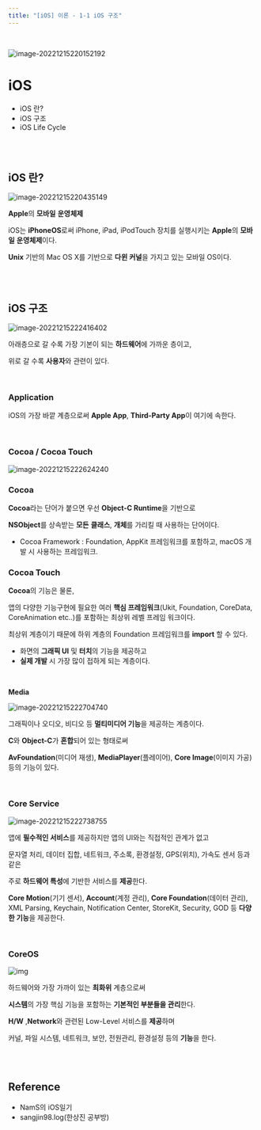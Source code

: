 ```yaml
---
title: "[iOS] 이론 - 1-1 iOS 구조"
---
```


<br>

![image-20221215220152192](https://raw.githubusercontent.com/EONION-TH3DB/image_repo/main/img2/image-20221215220152192.png)

# **iOS**

- iOS 란?
- iOS 구조
- iOS Life Cycle

<BR><BR>

## **iOS 란?**

![image-20221215220435149](https://raw.githubusercontent.com/EONION-TH3DB/image_repo/main/img2/image-20221215220435149.png)

**Apple**의 **모바일** **운영체제**

iOS는 **iPhoneOS**로써 iPhone, iPad, iPodTouch 장치를 실행시키는 **Apple**의 **모바일** **운영체제**이다.

**Unix** 기반의 Mac OS X를 기반으로 **다윈 커널**을 가지고 있는 모바일 OS이다.

<br><br>

## **iOS 구조**

![image-20221215222416402](https://raw.githubusercontent.com/EONION-TH3DB/image_repo/main/img2/image-20221215222416402.png)

아래층으로 갈 수록 가장 기본이 되는 **하드웨어**에 가까운 층이고,

위로 갈 수록 **사용자**와 관련이 있다.

<br>

### **Application**

iOS의 가장 바깥 계층으로써 **Apple App**, **Third-Party App**이 여기에 속한다.

<BR>

### **Cocoa / Cocoa Touch**

![image-20221215222624240](https://raw.githubusercontent.com/EONION-TH3DB/image_repo/main/img2/image-20221215222624240.png)

### Cocoa

**Cocoa**라는 단어가 붙으면 우선 **Object-C Runtime**을 기반으로

**NSObject**를 상속받는 **모든** **클래스**, **개체**를 가리킬 때 사용하는 단어이다.

- Cocoa Framework : Foundation, AppKit 프레임워크를 포함하고, macOS 개발 시 사용하는 프레임워크.

### Cocoa Touch

**Cocoa**의 기능은 물론,

앱의 다양한 기능구현에 필요한 여러 **핵심 프레임워크**(Ukit, Foundation, CoreData, CoreAnimation etc..)를 포함하는 최상위 레벨 프레임 워크이다.

최상위 계층이기 때문에 하위 계층의 Foundation 프레임워크를 **import** 할 수 있다.

- 화면의 **그래픽 UI** 및 **터치**의 기능을 제공하고
- **실제 개발** 시 가장 많이 접하게 되는 계층이다.

<BR>

**Media**

![image-20221215222704740](https://raw.githubusercontent.com/EONION-TH3DB/image_repo/main/img2/image-20221215222704740.png)

그래픽이나 오디오, 비디오 등 **멀티미디어 기능**을 제공하는 계층이다.

**C**와 **Object-C**가 **혼합**되어 있는 형태로써

**AvFoundation**(미디어 재생), **MediaPlayer**(플레이어), **Core Image**(이미지 가공) 등의 기능이 있다.

<BR>

### **Core Service**

![image-20221215222738755](https://raw.githubusercontent.com/EONION-TH3DB/image_repo/main/img2/image-20221215222738755.png)

앱에 **필수적인 서비스**를 제공하지만 앱의 UI와는 직접적인 관계가 없고

문자열 처리, 데이터 집합, 네트워크, 주소록, 환경설정, GPS(위치), 가속도 센서 등과 같은

주로 **하드웨어 특성**에 기반한 서비스를 **제공**한다.

**Core Motion**(기기 센서), **Account**(계정 관리), **Core Foundation**(데이터 관리), XML Parsing, Keychain, Notification Center, StoreKit, Security, GOD 등 **다양한 기능**을 제공한다.

<BR>

### **CoreOS**

![img](https://raw.githubusercontent.com/EONION-TH3DB/image_repo/main/img2/SNAGHTML1bc212d8.PNG)

하드웨어와 가장 가까이 있는 **최화위** 계층으로써

**시스템**의 가장 핵심 기능을 포함하는 **기본적인 부분들을 관리**한다.

**H/W** ,**Network**와 관련된 Low-Level 서비스를 **제공**하며

커널, 파일 시스템, 네트워크, 보안, 전원관리, 환경설정 등의 **기능**을 한다.

<bR><bR>

## Reference

- NamS의 iOS일기
- sangjin98.log(한상진 공부방)
